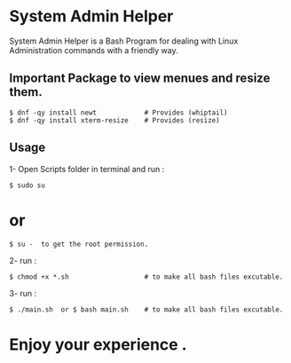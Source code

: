 # System Admin Helper

System Admin Helper is a Bash Program for dealing with Linux Administration commands with a friendly way.

## Important Package to view menues and resize them.

    $ dnf -qy install newt            # Provides (whiptail)
    $ dnf -qy install xterm-resize    # Provides (resize)

## Usage

1- Open Scripts folder in terminal and run :

    $ sudo su  
# or
    $ su -  to get the root permission.

2- run :

    $ chmod +x *.sh                   # to make all bash files excutable.
    
3- run :

    $ ./main.sh  or $ bash main.sh    # to make all bash files excutable.
    
# Enjoy your experience .
